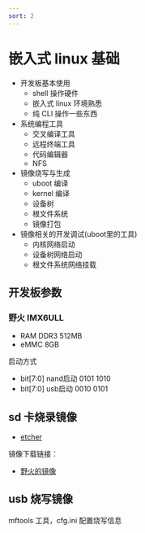 ```yaml
---
sort: 2
---
```

# 嵌入式 linux 基础

- 开发板基本使用
  - shell 操作硬件
  - 嵌入式 linux 环境熟悉
  - 纯 CLI 操作一些东西
- 系统编程工具
  - 交叉编译工具
  - 远程终端工具
  - 代码编辑器
  - NFS
- 镜像烧写与生成
  - uboot 编译
  - kernel 编译
  - 设备树
  - 根文件系统
  - 镜像打包
- 镜像相关的开发调试(uboot里的工具) 
  - 内核网络启动
  - 设备树网络启动
  - 根文件系统网络挂载

## 开发板参数

### 野火 IMX6ULL

- RAM DDR3 512MB
- eMMC 8GB


启动方式
- bit[7:0] nand启动 0101 1010
- bit[7:0] usb启动  0010 0101

## sd 卡烧录镜像

- [etcher](https://www.balena.io/etcher/)


镜像下载链接：
- [野火的镜像](https://doc.embedfire.com/lubancat/os_release_note/zh/latest/index.html)


## usb 烧写镜像

mftools 工具，cfg.ini 配置烧写信息



